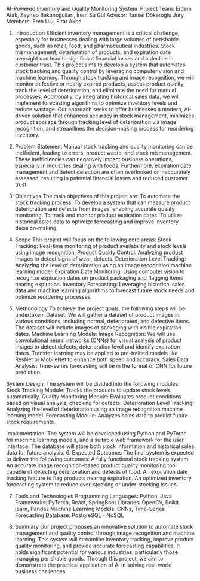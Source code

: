 AI-Powered Inventory and Quality Monitoring System
 Project Team: Erdem Atak, Zeynep Bakanoğulları, İrem Su Gül
Advisor: Tansel Dökeroğlu
Jury Members: Eren Ulu, Fırat Akba
1. Introduction
Efficient inventory management is a critical challenge, especially for businesses dealing with large volumes of perishable goods, such as retail, food, and pharmaceutical industries. Stock mismanagement, deterioration of products, and expiration date oversight can lead to significant financial losses and a decline in customer trust.
This project aims to develop a system that automates stock tracking and quality control by leveraging computer vision and machine learning. Through stock tracking and image recognition, we will monitor defective or nearly expired products, assess product quality, track the level of deterioration, and eliminate the need for manual processes. Additionally, by integrating historical sales data, we will implement forecasting algorithms to optimize inventory levels and reduce wastage.
Our approach seeks to offer businesses a modern, AI-driven solution that enhances accuracy in stock management, minimizes product spoilage through tracking level of deterioration via image recognition, and streamlines the decision-making process for reordering inventory.
2. Problem Statement
Manual stock tracking and quality monitoring can be inefficient, leading to errors, product waste, and stock mismanagement. These inefficiencies can negatively impact business operations, especially in industries dealing with foods. Furthermore, expiration date management and defect detection are often overlooked or inaccurately assessed, resulting in potential financial losses and reduced customer trust.
3. Objectives
The main objectives of this project are:
To automate the stock tracking process.
To develop a system that can measure product deterioration and defects from images, enabling accurate quality monitoring.
To track and monitor product expiration dates.
To utilize historical sales data to optimize forecasting and improve inventory decision-making.

4. Scope
This project will focus on the following core areas:
Stock Tracking: Real-time monitoring of product availability and stock levels using image recognition.
Product Quality Control: Analyzing product images to detect signs of wear, defects.
Deterioration Level Tracking: Analyzing the level of deterioration using an image recognition machine learning model.
Expiration Date Monitoring: Using computer vision to recognize expiration dates on product packaging and flagging items nearing expiration.
Inventory Forecasting: Leveraging historical sales data and machine learning algorithms to forecast future stock needs and optimize reordering processes.




5. Methodology
To achieve the project goals, the following steps will be undertaken:
Dataset: We will gather a dataset of product images in various conditions, including normal, deteriorated, and defective items. The dataset will include images of packaging with visible expiration dates.
Machine Learning Models:
Image Recognition: We will use convolutional neural networks (CNNs) for visual analysis of product images to detect defects, deterioration level and identify expiration dates. Transfer learning may be applied to pre-trained models like ResNet or MobileNet to enhance both speed and accuracy.
Sales Data Analysis: Time-series forecasting will be in the format of CNN for future prediction.

System Design: The system will be divided into the following modules:
Stock Tracking Module: Tracks the products to update stock levels automatically.
Quality Monitoring Module: Evaluates product conditions based on visual analysis, checking for defects.
Deterioration Level Tracking: Analyzing the level of deterioration using an image recognition machine learning model.
Forecasting Module: Analyzes sales data to predict future stock requirements.

Implementation: The system will be developed using Python and PyTorch for machine learning models, and a suitable web framework for the user interface. The database will store both stock information and historical sales data for future analysis.
6. Expected Outcomes
The final system is expected to deliver the following outcomes:
A fully functional stock tracking system.
An accurate image recognition-based product quality monitoring tool capable of detecting deterioration and defects of food.
An expiration date tracking feature to flag products nearing expiration.
An optimized inventory forecasting system to reduce over-stocking or under-stocking issues.

7. Tools and Technologies
Programming Languages: Python, Java
Frameworks: PyTorch, React, SpringBoot
Libraries: OpenCV, Scikit-learn, Pandas
Machine Learning Models: CNNs, Time-Series Forecasting
Database: PostgreSQL - NoSQL

8. Summary
Our project proposes an innovative solution to automate stock management and quality control through image recognition and machine learning. This system will streamline inventory tracking, improve product quality monitoring, and provide accurate forecasting capabilities. It holds significant potential for various industries, particularly those managing perishable goods. Through this project, we aim to demonstrate the practical application of AI in solving real-world business challenges.
